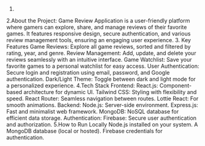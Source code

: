 1.
2.About the Project:
Game Review Application is a user-friendly platform where gamers can explore, share, and manage reviews of their favorite games. It features responsive design, secure authentication, and various review management tools, ensuring an engaging user experience.
3. Key Features
Game Reviews: Explore all game reviews, sorted and filtered by rating, year, and genre.
Review Management: Add, update, and delete your reviews seamlessly with an intuitive interface.
Game Watchlist: Save your favorite games to a personal watchlist for easy access.
User Authentication: Secure login and registration using email, password, and Google authentication.
Dark/Light Theme: Toggle between dark and light mode for a personalized experience.
4.Tech Stack
Frontend:
React.js: Component-based architecture for dynamic UI.
Tailwind CSS: Styling with flexibility and speed.
React Router: Seamless navigation between routes.
Lottie React: For smooth animations.
Backend:
Node.js: Server-side environment.
Express.js: Fast and minimalist web framework.
MongoDB: NoSQL database for efficient data storage.
Authentication:
Firebase: Secure user authentication and authorization.
5.How to Run Locally
Node.js installed on your system.
A MongoDB database (local or hosted).
Firebase credentials for authentication.